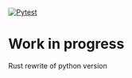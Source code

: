 [![Pytest](https://github.com/wimpomp/ndbioimage/actions/workflows/pytest.yml/badge.svg)](https://github.com/wimpomp/ndbioimage/actions/workflows/pytest.yml)

# Work in progress
Rust rewrite of python version
